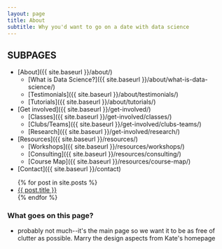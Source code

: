 ```yaml
---
layout: page
title: About
subtitle: Why you'd want to go on a date with data science
---
```


## SUBPAGES

- [About]({{ site.baseurl }}/about/)
    - [What is Data Science?]({{ site.baseurl }}/about/what-is-data-science/)
    - [Testimonials]({{ site.baseurl }}/about/testimonials/)
    - [Tutorials]({{ site.baseurl }}/about/tutorials/)
- [Get involved]({{ site.baseurl }}/get-involved/)
    - [Classes]({{ site.baseurl }}/get-involved/classes/)
    - [Clubs/Teams]({{ site.baseurl }}/get-involved/clubs-teams/)
    - [Research]({{ site.baseurl }}/get-involved/research/)
- [Resources]({{ site.baseurl }}/resources/)
    - [Workshops]({{ site.baseurl }}/resources/workshops/)
    - [Consulting]({{ site.baseurl }}/resources/consulting/)
    - [Course Map]({{ site.baseurl }}/resources/course-map/)
- [Contact]({{ site.baseurl }}/contact)

<ul>
  {% for post in site.posts %}
    <li>
      <a href="{{ post.url }}">{{ post.title }}</a>
    </li>
  {% endfor %}
</ul>



### What goes on this page?

* probably not much--it's the main page so we want it to be as free of clutter as possible. Marry the design aspects from Kate's homepage